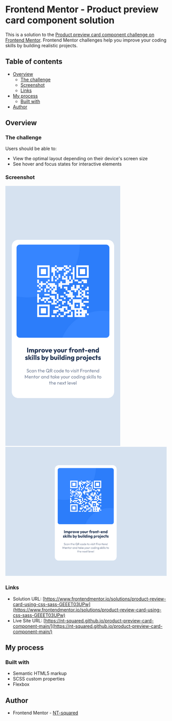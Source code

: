 # Frontend Mentor - Product preview card component solution

This is a solution to the [Product preview card component challenge on Frontend Mentor](https://www.frontendmentor.io/challenges/product-preview-card-component-GO7UmttRfa). Frontend Mentor challenges help you improve your coding skills by building realistic projects.

## Table of contents

- [Overview](#overview)
  - [The challenge](#the-challenge)
  - [Screenshot](#screenshot)
  - [Links](#links)
- [My process](#my-process)
  - [Built with](#built-with)
- [Author](#author)

## Overview

### The challenge

Users should be able to:

- View the optimal layout depending on their device's screen size
- See hover and focus states for interactive elements

### Screenshot

![mobile-view](./screenshot/mobile-version.png)
![desktop-view](./screenshot/desktop-version.png)

### Links

- Solution URL: [https://www.frontendmentor.io/solutions/product-review-card-using-css-sass-GEEET03UPw](https://www.frontendmentor.io/solutions/product-review-card-using-css-sass-GEEET03UPw)
- Live Site URL: [https://nt-squared.github.io/product-preview-card-component-main/](https://nt-squared.github.io/product-preview-card-component-main/)

## My process

### Built with

- Semantic HTML5 markup
- SCSS custom properties
- Flexbox

## Author

- Frontend Mentor - [NT-squared](https://www.frontendmentor.io/profile/nt-squared)
